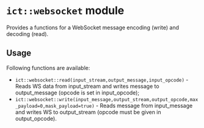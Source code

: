 # `ict::websocket` module

Provides a functions for a WebSocket message encoding (write) and decoding (read).

## Usage

Following functions are available:
* `ict::websocket::read(input_stream,output_message,input_opcode)` - Reads WS data from input_stream and writes message to output_message (opcode is set in input_opcode);
* `ict::websocket::write(input_message,output_stream,output_opcode,max_payload=0,mask_payload=true)` - Reads message from input_message and writes WS to output_stream (opcode must be given in output_opcode).
